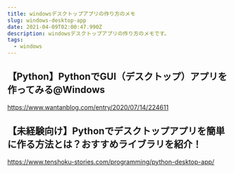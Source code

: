 ```yaml
---
title: windowsデスクトップアプリの作り方のメモ
slug: windows-desktop-app
date: 2021-04-09T02:00:47.990Z
description: windowsデスクトップアプリの作り方のメモです。
tags:
  - windows
---
```

## 【Python】PythonでGUI（デスクトップ）アプリを作ってみる@Windows

<https://www.wantanblog.com/entry/2020/07/14/224611>

## 【未経験向け】Pythonでデスクトップアプリを簡単に作る方法とは？おすすめライブラリを紹介！

<https://www.tenshoku-stories.com/programming/python-desktop-app/>
